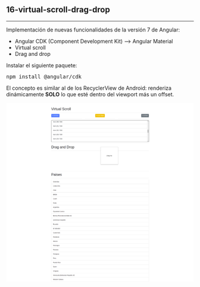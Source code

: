 ## **16-virtual-scroll-drag-drop**
---
Implementación de nuevas funcionalidades de la versión 7 de Angular:
* Angular CDK (Component Development Kit) --> Angular Material
* Virtual scroll
* Drag and drop

Instalar el siguiente paquete:
<pre>npm install @angular/cdk</pre>

El concepto es similar al de los RecyclerView de Android: renderiza dinámicamente **SOLO** lo que esté dentro del viewport más un offset.

![Aplicación #16](./virtual-scroll-drag-drop.png)